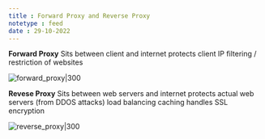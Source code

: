 ```yaml
---
title : Forward Proxy and Reverse Proxy
notetype : feed
date : 29-10-2022
---
```



**Forward Proxy**
Sits between client and internet
	protects client IP
	filtering / restriction of websites

![forward_proxy|300](forward_proxy.png)

**Revese Proxy**
Sits between web servers and internet
	protects actual web servers (from DDOS attacks)
	load balancing
	caching
	handles SSL encryption


![reverse_proxy|300](reverse_proxy.png)